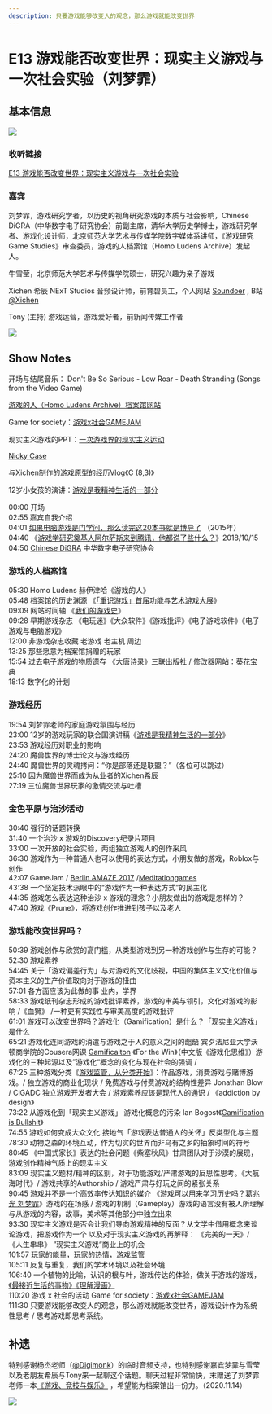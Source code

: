 ```yaml
---
description: 只要游戏能够改变人的观念，那么游戏就能改变世界
---
```


# E13 游戏能否改变世界：现实主义游戏与一次社会实验（刘梦霏）

## 基本信息

![](../.gitbook/assets/e13.png)

### 收听链接

[E13 游戏能否改变世界：现实主义游戏与一次社会实验](https://www.xiaoyuzhoufm.com/episode/5fcb851ddee9c1e16d7c2fe6?s=eyJ1IjogIjVlYmNkNzkwMjFhYzg1ODA0MTJiNzcxMCJ9)

### 嘉宾

刘梦霏，游戏研究学者，以历史的视角研究游戏的本质与社会影响，Chinese DiGRA（中华数字电子研究协会）前副主席，清华大学历史学博士，游戏研究学者、游戏化设计师，北京师范大学艺术与传媒学院数字媒体系讲师，《游戏研究 Game Studies》审查委员，游戏的人档案馆（Homo Ludens Archive）发起人。

牛雪莹，北京师范大学艺术与传媒学院硕士，研究兴趣为亲子游戏

Xichen 希辰 NExT Studios 音频设计师，前育碧员工，个人网站 [Soundoer](https://soundoer.com/) , B站 [@Xichen](https://space.bilibili.com/157914767)

Tony \(主持\) 游戏运营，游戏爱好者，前新闻传媒工作者

![](../.gitbook/assets/people.jpg)

## Show Notes

开场与结尾音乐： Don't Be So Serious - Low Roar - Death Stranding \(Songs from the Video Game\)

[游戏的人（Homo Ludens Archive）档案馆网站](https://www.gamearchive.cn/2020/06/08/%E5%85%B3%E4%BA%8E%E6%A1%A3%E6%A1%88%E9%A6%86/)

Game for society：[游戏x社会GAMEJAM](https://www.gamearchive.cn/game-for-society/)

现实主义游戏的PPT：[一次游戏界的现实主义运动](https://www.kdocs.cn/l/snE3tAEdiMHA?f=201)

[Nicky Case](https://ncase.me/)

与Xichen制作的游戏原型的经历[Vlog](https://www.bilibili.com/video/BV16J411Y7FG)《C \(8,3\)》

12岁小女孩的演讲：[游戏是我精神生活的一部分](https://mp.weixin.qq.com/s/HLJBm6UhmDD5T8W4slOT1A)

00:00 开场  
02:55 嘉宾自我介绍  
04:01 [如果电脑游戏是门学问，那么读完这20本书就是博导了](https://www.thepaper.cn/newsDetail_forward_1294382) （2015年）  
04:40 《[游戏学研究奠基人阿尔萨斯来到腾讯，他都说了些什么？](https://new.qq.com/omn/20181101/20181101A1I61U.html)》2018/10/15  
04:50 [Chinese DiGRA](http://www.chinesedigra.org/) 中华数字电子研究协会

### **游戏的人档案馆**

05:30 Homo Ludens 赫伊津哈《游戏的人》  
05:48 档案馆的历史渊源 《[「重识游戏」首届功能与艺术游戏大展](http://game.people.com.cn/n1/2018/0910/c218877-30283729.html)》  
09:09 网站时间轴 《[我们的游戏史](https://www.gamearchive.cn/2020/06/08/%E5%85%B3%E4%BA%8E%E6%A1%A3%E6%A1%88%E9%A6%86/)》  
09:28 早期游戏杂志 《电玩迷》《大众软件》《游戏批评》《电子游戏软件》《电子游戏与电脑游戏》  
12:00 非游戏杂志收藏 老游戏 老主机 周边  
13:25 那些愿意为档案馆捐赠的玩家  
15:54 过去电子游戏的物质遗存 《大唐诗录》三联出版社 / 修改器网站：葵花宝典  
18:13 数字化的计划

### **游戏经历**

19:54 刘梦霏老师的家庭游戏氛围与经历  
23:00 12岁的游戏玩家的联合国演讲稿《[游戏是我精神生活的一部分](https://mp.weixin.qq.com/s/HLJBm6UhmDD5T8W4slOT1A)》  
23:53 游戏经历对职业的影响  
24:20 魔兽世界的博士论文与游戏经历  
24:40 魔兽世界的灵魂拷问：“你是部落还是联盟？”（各位可以跳过）  
25:10 因为魔兽世界而成为从业者的Xichen希辰  
27:19 三位魔兽世界玩家的激情交流与吐槽

### **金色平原与治沙活动**

30:40 强行的话题转换  
31:40 一个治沙 x 游戏的Discovery纪录片项目  
33:00 一次开放的社会实验，两组独立游戏人的创作采风  
36:30 游戏作为一种普通人也可以使用的表达方式，小朋友做的游戏，Roblox与创作  
42:07 GameJam / [Berlin AMAZE 2017](http://2017.amaze-berlin.de/) /[Meditationgames](https://meditations.games)  
43:38 一个坚定技术派眼中的“游戏作为一种表达方式”的民主化  
44:35 游戏怎么表达这种治沙 x 游戏的理念？小朋友做出的游戏是怎样的？  
47:40 游戏《Prune》，将游戏创作推进到孩子以及老人

### **游戏能改变世界吗？**

50:39 游戏创作与欣赏的高门槛，从类型游戏到另一种游戏创作与生存的可能？  
52:30 游戏素养  
54:45 关于「游戏偏差行为」与对游戏的文化歧视，中国的集体主义文化价值与资本主义的生产价值取向对于游戏的扭曲  
57:01 各方面应该为此做的事 业内，学界  
58:33 游戏纸刊杂志形成的游戏批评素养，游戏的审美与领引，文化对游戏的影响 /《血狮》 /一种更有实践性与审美高度的游戏批评  
61:01 游戏可以改变世界吗？游戏化（Gamification）是什么？「现实主义游戏」是什么  
65:21 游戏化连同游戏的消遣与游戏之于人的意义之间的龃龉 宾夕法尼亚大学沃顿商学院的Cousera网课 [Gamificaiton](https://www.coursera.org/learn/gamification) 《For the Win》（中文版《游戏化思维》）游戏化的三种起源以及”游戏化“概念的变化与现在社会的强调 /  
67:25 三种游戏分类《[游戏监管，从分类开始](https://mp.weixin.qq.com/s/Qb5BN9NNyd6TCterKbnogg)》：作品游戏，消费游戏与赌博游戏。/ 独立游戏的商业化现状 / 免费游戏与付费游戏的结构性差异 Jonathan Blow / CiGADC 独立游戏开发者大会 / 游戏素养应该是现代人的通识 / 《addiction by design》  
73:22 从游戏化到「现实主义游戏」 游戏化概念的污染 Ian Bogost《[Gamification is Bullshit](http://bogost.com/writing/blog/gamification_is_bullshit/)》  
74:55 游戏如何变成大众文化 接地气「游戏表达普通人的关怀」反类型化与主题  
78:30 动物之森的环境互动，作为切实的世界而非乌有之乡的抽象时间的符号  
80:45 《中国式家长》表达的社会问题《紫塞秋风》甘肃团队对于沙漠的展现，游戏创作精神气质上的现实主义  
83:09 现实主义题材/精神的区别，对于功能游戏/严肃游戏的反思性思考。《大航海时代》/ 游戏共享的Authorship / 游戏严肃与好玩之间的紧张关系  
90:45 游戏并不是一个高效率传达知识的媒介 《[游戏可以用来学习历史吗？葛兆光 刘梦霏](https://mp.weixin.qq.com/s/soz_NkvJOsT1aw7Ok9eAjA)》游戏的在场感 / 游戏的机制（Gameplay）游戏的语言没有被人所理解与从游戏的内容，故事，美术等其他部分中独立出来  
93:30 现实主义游戏是否会让我们导向游戏精神的反面？从文学中借用概念来谈论游戏，把游戏作为一个 以及对于现实主义游戏的再解释： 《完美的一天》/ 《人生串串》 ”现实主义游戏“商业上的机会  
101:57 玩家的能量，玩家的热情，游戏监管  
105:11 反复与重复，我们的学术环境以及社会环境  
106:40 一个植物的比喻，认识的根与叶，游戏传达的体验，做关于游戏的游戏，[《最接近生活的事物》](https://book.douban.com/subject/27073501/)[《理解漫画》](https://book.douban.com/subject/26336970/)  
110:20 游戏 x 社会的活动 Game for society：[游戏x社会GAMEJAM](https://www.gamearchive.cn/game-for-society/)  
111:30 只要游戏能够改变人的观念，那么游戏就能改变世界，游戏设计作为系统性思考 / 思考游戏即思考系统。

## 补遗

特别感谢杨杰老师（[@Digimonk](https://weibo.com/u/1717784427)）的临时音频支持，也特别感谢嘉宾梦霏与雪莹以及老朋友希辰与Tony来一起聊这个话题。聊天过程非常愉快，末赠送了刘梦霏老师一本[《游戏、竞技与娱乐》](https://book.douban.com/subject/4209078/) ，希望能为档案馆出一份力。（2020.11.14）

![](../.gitbook/assets/book.jpg)



